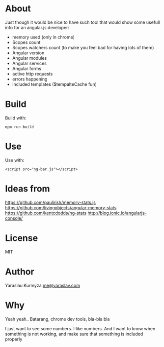 # About

Just though it would be nice to have such tool that would show some usefull info for an angular.js developer:

* memory used (only in chrome)
* Scopes count
* Scopes watchers count (to make you feel bad for having lots of them)
* Angular version
* Angular modules
* Angular services
* Angular forms 
* active http requests
* errors happening
* included templates ($tempalteCache fun)



# Build

Build with: 

	npm run build

# Use

Use with: 

	<script src="ng-bar.js"></script>


# Ideas from 

https://github.com/paulirish/memory-stats.js
https://github.com/livingobjects/angular-memory-stats
https://github.com/kentcdodds/ng-stats
http://blog.ionic.io/angularjs-console/

# License

MIT

# Author

Yaraslau Kurmyza <me@yaraslav.com>


# Why

Yeah yeah.. Batarang, chrome dev tools, bla-bla bla

I just want to see some numbers. I like numbers. 
And I want to know when something is not working, and make sure that something is included properly